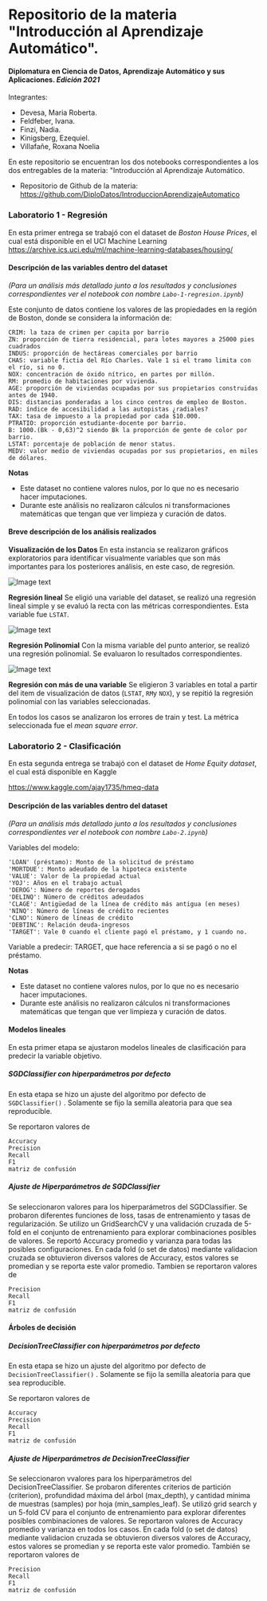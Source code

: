 # Repositorio de la materia "Introducción al Aprendizaje Automático". 
#### Diplomatura en Ciencia de Datos, Aprendizaje Automático y sus Aplicaciones. *Edición 2021*

Integrantes:
* Devesa, Maria Roberta. 
* Feldfeber, Ivana. 
* Finzi, Nadia. 
* Kinigsberg, Ezequiel. 
* Villafañe, Roxana Noelia


En este repositorio se encuentran los dos notebooks correspondientes a los dos entregables de la materia:
"Introducción al Aprendizaje Automático. 

* Repositorio de Github de la materia: https://github.com/DiploDatos/IntroduccionAprendizajeAutomatico


### Laboratorio 1 - Regresión

En esta primer entrega se trabajó con el dataset de *Boston House Prices*, el cual está disponible en el UCI Machine Learning
https://archive.ics.uci.edu/ml/machine-learning-databases/housing/

#### Descripción de las variables dentro del dataset 
*(Para un análisis más detallado junto a los resultados y conclusiones correspondientes ver el notebook con nombre `Labo-1-regresion.ipynb`)* 

Este conjunto de datos contiene los valores de las propiedades en la región de Boston, donde se considera la información de:

    CRIM: la taza de crimen per capita por barrio
    ZN: proporción de tierra residencial, para lotes mayores a 25000 pies cuadrados
    INDUS: proporción de hectáreas comerciales por barrio
    CHAS: variable fictia del Río Charles. Vale 1 si el tramo limita con el río, si no 0.
    NOX: concentración de óxido nítrico, en partes por millón.
    RM: promedio de habitaciones por vivienda.
    AGE: proporción de viviendas ocupadas por sus propietarios construidas antes de 1940.
    DIS: distancias ponderadas a los cinco centros de empleo de Boston.
    RAD: índice de accesibilidad a las autopistas ¿radiales?
    TAX: tasa de impuesto a la propiedad por cada $10.000.
    PTRATIO: proporción estudiante-docente por barrio.
    B: 1000.(Bk - 0,63)^2 siendo Bk la proporción de gente de color por barrio.
    LSTAT: porcentaje de población de menor status.
    MEDV: valor medio de viviendas ocupadas por sus propietarios, en miles de dólares.

**Notas**
* Este dataset no contiene valores nulos, por lo que no es necesario hacer imputaciones.
* Durante este análisis no realizaron cálculos ni transformaciones matemáticas que tengan que ver limpieza y curación de datos. 


#### Breve descripción de los análisis realizados

**Visualización de los Datos**
En esta instancia se realizaron gráficos exploratorios para identificar visualmente variables que son más importantes para los posteriores análisis, en este caso, de regresión. 

![Image text](https://github.com/data-datum/03.intro-aprendizaje-automatico/blob/main/scatterplots.jpg)

**Regresión lineal**
Se eligió una variable del dataset, se realizó una regresión lineal simple y se evaluó la recta con las métricas correspondientes. Esta variable fue `LSTAT`. 


![Image text](https://github.com/data-datum/03.intro-aprendizaje-automatico/blob/main/regresion-lineal.jpg)

**Regresión Polinomial**
Con la misma variable del punto anterior, se realizó una regresión polinomial. Se evaluaron lo resultados correspondientes. 

![Image text](https://github.com/data-datum/03.intro-aprendizaje-automatico/blob/main/reg-pol.png)


**Regresión con más de una variable**
Se eligieron 3 variables en total a partir del item de visualización de datos (`LSTAT`, `RM`y `NOX`), y se repitió la regresión polinomial con las variables seleccionadas. 

En todos los casos se analizaron los errores de train y test. La métrica seleccionada fue el *mean square error*. 



### Laboratorio 2 - Clasificación

En esta segunda entrega se trabajó con el dataset de *Home Equity dataset*, el cual está disponible en Kaggle

https://www.kaggle.com/ajay1735/hmeq-data 

#### Descripción de las variables dentro del dataset 
*(Para un análisis más detallado junto a los resultados y conclusiones correspondientes ver el notebook con nombre `Labo-2.ipynb`)* 

Variables del modelo:

    'LOAN' (préstamo): Monto de la solicitud de préstamo
    'MORTDUE': Monto adeudado de la hipoteca existente
    'VALUE': Valor de la propiedad actual
    'YOJ': Años en el trabajo actual
    'DEROG': Número de reportes derogados
    'DELINQ': Número de créditos adeudados
    'CLAGE': Antigüedad de la línea de crédito más antigua (en meses)
    'NINQ': Número de líneas de crédito recientes
    'CLNO': Número de líneas de crédito
    'DEBTINC': Relación deuda-ingresos
    'TARGET': Vale 0 cuando el cliente pagó el préstamo, y 1 cuando no. 


Variable a predecir: TARGET, que hace referencia a si se pagó o no el préstamo. 

**Notas**
* Este dataset no contiene valores nulos, por lo que no es necesario hacer imputaciones.
* Durante este análisis no realizaron cálculos ni transformaciones matemáticas que tengan que ver limpieza y curación de datos. 

#### Modelos lineales

En esta primer etapa se ajustaron modelos lineales de clasificación para predecir la variable objetivo.

##### SGDClassifier con hiperparámetros por defecto

En esta etapa se hizo un ajuste del algoritmo por defecto de `SGDClassifier()` . Solamente se fijo la semilla aleatoria para que sea reproducible. 

Se reportaron valores de

    Accuracy
    Precision
    Recall
    F1
    matriz de confusión
    
 

#####  Ajuste de Hiperparámetros de SGDClassifier

Se seleccionaron valores para los hiperparámetros del SGDClassifier. Se probaron diferentes funciones de loss, tasas de entrenamiento y tasas de regularización. 
Se utilizo un GridSearchCV y una validación cruzada de 5-fold en el conjunto de entrenamiento para explorar combinaciones posibles de valores. 
Se reportó Accuracy promedio y varianza para todas las posibles configuraciones. En cada fold (o set de datos) mediante validacion cruzada se obtuvieron diversos valores de Accuracy, estos valores se promedian y se reporta este valor promedio. 
Tambien se reportaron valores de 


    Precision
    Recall
    F1
    matriz de confusión
    


#### Árboles de decisión

##### DecisionTreeClassifier con hiperparámetros por defecto

En esta etapa se hizo un ajuste del algoritmo por defecto de `DecisionTreeClassifier()` . Solamente se fijo la semilla aleatoria para que sea reproducible. 

Se reportaron valores de 


    Accuracy
    Precision
    Recall
    F1
    matriz de confusión
    
 

##### Ajuste de Hiperparámetros de DecisionTreeClassifier

Se seleccionaron vvalores para los hiperparámetros del DecisionTreeClassifier. Se probaron diferentes criterios de partición (criterion), profundidad máxima del árbol (max_depth), y cantidad mínima de muestras (samples) por hoja (min_samples_leaf). 
Se utilizó grid search y un 5-fold CV para el conjunto de entrenamiento para explorar diferentes posibles combinaciones de valores. 
Se reportaron valores de Accuracy promedio y varianza en todos los casos. En cada fold (o set de datos) mediante validacion cruzada se obtuvieron diversos valores de Accuracy, estos valores se promedian y se reporta este valor promedio. 
También se reportaron valores de 

    Precision
    Recall
    F1
    matriz de confusión
    
    
